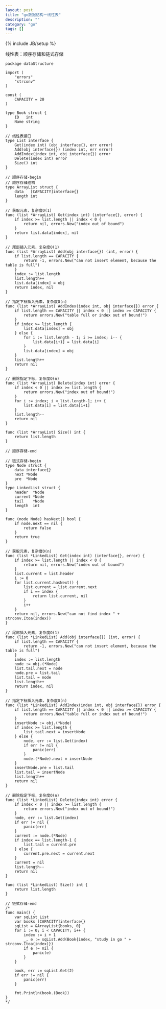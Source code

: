 ```yaml
---
layout: post
title: "go数据结构－线性表"
description: ""
category: "go"
tags: []
---
```

{% include JB/setup %}

线性表：顺序存储和链式存储

    package dataStructure
    
    import (
        "errors"
        "strconv"
    )
    
    const (
        CAPACITY = 20
    )
    
    type Book struct {
        ID   int
        Name string
    }
    
    // 线性表接口
    type List interface {
        Get(index int) (obj interface{}, err error)
        Add(obj interface{}) (index int, err error)
        AddIndex(index int, obj interface{}) error
        Delete(index int) error
        Size() int
    }
    
    // 顺序存储-begin
    // 顺序存储结构
    type ArrayList struct {
        data   [CAPACITY]interface{}
        length int
    }
    
    // 获取元素，复杂度O(1)
    func (list *ArrayList) Get(index int) (interface{}, error) {
        if index >= list.length || index < 0 {
            return nil, errors.New("index out of bound")
        }
        return list.data[index], nil
    }
    
    // 尾部插入元素，复杂度O(1)
    func (list *ArrayList) Add(obj interface{}) (int, error) {
        if list.length == CAPACITY {
            return -1, errors.New("can not insert element, because the table is full")
        }
        index := list.length
        list.length++
        list.data[index] = obj
        return index, nil
    }
    
    // 指定下标插入元素，复杂度O(n)
    func (list *ArrayList) AddIndex(index int, obj interface{}) error {
        if list.length == CAPACITY || index < 0 || index >= CAPACITY {
            return errors.New("table full or index out of bound!")
        }
        if index >= list.length {
            list.data[index] = obj
        } else {
            for i := list.length - 1; i >= index; i-- {
                list.data[i+1] = list.data[i]
            }
            list.data[index] = obj
        }
        list.length++
        return nil
    }
    
    // 删除指定下标，复杂度O(n)
    func (list *ArrayList) Delete(index int) error {
        if index < 0 || index >= list.length {
            return errors.New("index out of bound!")
        }
        for i := index; i < list.length-1; i++ {
            list.data[i] = list.data[i+1]
        }
        list.length--
        return nil
    }
    
    func (list *ArrayList) Size() int {
        return list.length
    }
    
    // 顺序存储-end
    
    // 链式存储-begin
    type Node struct {
        data interface{}
        next *Node
        pre  *Node
    }
    type LinkedList struct {
        header  *Node
        current *Node
        tail    *Node
        length  int
    }
    
    func (node Node) hasNext() bool {
        if node.next == nil {
            return false
        }
        return true
    }
    
    // 获取元素，复杂度O(n)
    func (list *LinkedList) Get(index int) (interface{}, error) {
        if index >= list.length || index < 0 {
            return nil, errors.New("index out of bound")
        }
        list.current = list.header
        i := 0
        for list.current.hasNext() {
            list.current = list.current.next
            if i == index {
                return list.current, nil
            }
            i++
        }
        return nil, errors.New("can not find index " + strconv.Itoa(index))
    }
    
    // 尾部插入元素，复杂度O(1)
    func (list *LinkedList) Add(obj interface{}) (int, error) {
        if list.length == CAPACITY {
            return -1, errors.New("can not insert element, because the table is full")
        }
        index := list.length
        node := obj.(*Node)
        list.tail.next = node
        node.pre = list.tail
        list.tail = node
        list.length++
        return index, nil
    }
    
    // 指定下标插入元素，复杂度O(n)
    func (list *LinkedList) AddIndex(index int, obj interface{}) error {
        if list.length == CAPACITY || index < 0 || index >= CAPACITY {
            return errors.New("table full or index out of bound!")
        }
        insertNode := obj.(*Node)
        if index >= list.length {
            list.tail.next = insertNode
        } else {
            node, err := list.Get(index)
            if err != nil {
                panic(err)
            }
            node.(*Node).next = insertNode
        }
        insertNode.pre = list.tail
        list.tail = insertNode
        list.length++
        return nil
    }
    
    // 删除指定下标，复杂度O(n)
    func (list *LinkedList) Delete(index int) error {
        if index < 0 || index >= list.length {
            return errors.New("index out of bound!")
        }
        node, err := list.Get(index)
        if err != nil {
            panic(err)
        }
        current := node.(*Node)
        if index == list.length-1 {
            list.tail = current.pre
        } else {
            current.pre.next = current.next
        }
        current = nil
        list.length--
        return nil
    }
    
    func (list *LinkedList) Size() int {
        return list.length
    }
    
    // 链式存储-end
    /*
    func main() {
        var sqList List
        var books [CAPACITY]interface{}
        sqList = &ArrayList{books, 0}
        for i := 0; i < CAPACITY; i++ {
            index := i + 1
            _, e := sqList.Add(Book{index, "study in go " + strconv.Itoa(index)})
            if e != nil {
                panic(e)
            }
        }
    
        book, err := sqList.Get(2)
        if err != nil {
            panic(err)
        }
        
        fmt.Println(book.(Book))
    }
    */


